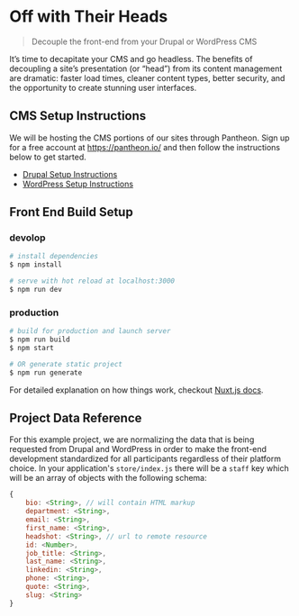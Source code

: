 # Off with Their Heads

> Decouple the front-end from your Drupal or WordPress CMS

It’s time to decapitate your CMS and go headless. The benefits of decoupling a site’s presentation (or “head”) from its content management are dramatic: faster load times, cleaner content types, better security, and the opportunity to create stunning user interfaces.

## CMS Setup Instructions

We will be hosting the CMS portions of our sites through Pantheon. Sign up for a free account at <a href="https://pantheon.io/" target="_blank">https://pantheon.io/</a> and then follow the instructions below to get started.

- [Drupal Setup Instructions](./docs/drupal.md)
- [WordPress Setup Instructions](./docs/wordpress.md)

## Front End Build Setup

### devolop

``` bash
# install dependencies
$ npm install

# serve with hot reload at localhost:3000
$ npm run dev
```

### production
```bash
# build for production and launch server
$ npm run build
$ npm start

# OR generate static project
$ npm run generate
```

For detailed explanation on how things work, checkout [Nuxt.js docs](https://nuxtjs.org).

## Project Data Reference

For this example project, we are normalizing the data that is being requested from Drupal and WordPress in order to make the front-end development standardized for all participants regardless of their platform choice. In your application's `store/index.js` there will be a `staff` key which will be an array of objects with the following schema:

```javascript
{
	bio: <String>, // will contain HTML markup
	department: <String>,
	email: <String>,
	first_name: <String>,
	headshot: <String>, // url to remote resource
	id: <Number>,
	job_title: <String>,
	last_name: <String>,
	linkedin: <String>,
	phone: <String>,
	quote: <String>,
	slug: <String>
}
```

